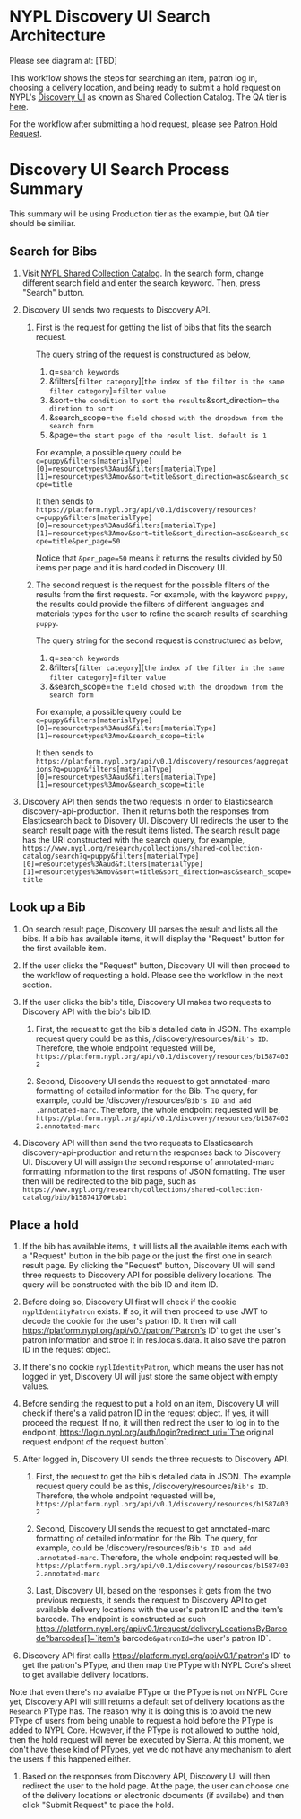 # NYPL Discovery UI Search Architecture

Please see diagram at: [TBD]

This workflow shows the steps for searching an item, patron log in, choosing a delivery location, and being ready to submit a hold request on NYPL's [Discovery UI](https://www.nypl.org/research/collections/shared-collection-catalog) as known as Shared Collection Catalog. The QA tier is [here](https://qa-www.nypl.org/research/collections/shared-collection-catalog).

For the workflow after submitting a hold request, please see [Patron Hold Request](workflows/patron_hold_request.md).

# Discovery UI Search Process Summary

This summary will be using Production tier as the example, but QA tier should be similiar.

## Search for Bibs

1. Visit [NYPL Shared Collection Catalog](https://www.nypl.org/research/collections/shared-collection-catalog). In the search form, change different search field and enter the search keyword. Then, press "Search" button.

1. Discovery UI sends two requests to Discovery API.
    1. First is the request for getting the list of bibs that fits the search request.

        The query string of the request is constructured as below,

        1. q=`search keywords`
        2. &filters[`filter category`][`the index of the filter in the same filter category`]=`filter value`
        3. &sort=`the condition to sort the results`&sort_direction=`the diretion to sort`
        4. &search_scope=`the field chosed with the dropdown from the search form`
        5. &page=`the start page of the result list. default is 1`

        For example, a possible query could be
        `q=puppy&filters[materialType][0]=resourcetypes%3Aaud&filters[materialType][1]=resourcetypes%3Amov&sort=title&sort_direction=asc&search_scope=title`

        It then sends to `https://platform.nypl.org/api/v0.1/discovery/resources?q=puppy&filters[materialType][0]=resourcetypes%3Aaud&filters[materialType][1]=resourcetypes%3Amov&sort=title&sort_direction=asc&search_scope=title&per_page=50`

        Notice that `&per_page=50` means it returns the results divided by 50 items per page and it is hard coded in Discovery UI.

    1. The second request is the request for the possible filters of the results from the first requests. For example, with the keyword `puppy`, the results could provide the filters of different languages and materials types for the user to refine the search results of searching `puppy`.

        The query string for the second request is constructured as below,

        1. q=`search keywords`
        2. &filters[`filter category`][`the index of the filter in the same filter category`]=`filter value`
        3. &search_scope=`the field chosed with the dropdown from the search form`

        For example, a possible query could be
        `q=puppy&filters[materialType][0]=resourcetypes%3Aaud&filters[materialType][1]=resourcetypes%3Amov&search_scope=title`

        It then sends to `https://platform.nypl.org/api/v0.1/discovery/resources/aggregations?q=puppy&filters[materialType][0]=resourcetypes%3Aaud&filters[materialType][1]=resourcetypes%3Amov&search_scope=title`

1. Discovery API then sends the two requests in order to Elasticsearch discovery-api-production. Then it returns both the responses from Elasticsearch back to Disovery UI. Discovery UI redirects the user to the search result page with the result items listed. The search result page has the URI constructed with the search query, for example,
`https://www.nypl.org/research/collections/shared-collection-catalog/search?q=puppy&filters[materialType][0]=resourcetypes%3Aaud&filters[materialType][1]=resourcetypes%3Amov&sort=title&sort_direction=asc&search_scope=title`

## Look up a Bib

1. On search result page, Discovery UI parses the result and lists all the bibs. If a bib has available items, it will display the "Request" button for the first available item.

1. If the user clicks the "Request" button, Discovery UI will then proceed to the workflow of requesting a hold. Please see the workflow in the next section.

1. If the user clicks the bib's title, Discovery UI makes two requests to Discovery API with the bib's bib ID.

    1. First, the request to get the bib's detailed data in JSON. The example request query could be as this, /discovery/resources/`Bib's ID`. Therefore, the whole endpoint requested will be,
    `https://platform.nypl.org/api/v0.1/discovery/resources/b15874032`

    1. Second, Discovery UI sends the request to get annotated-marc formatting of detailed information for the Bib. The query, for example, could be /discovery/resources/`Bib's ID and add .annotated-marc`. Therefore, the whole endpoint requested will be,
    `https://platform.nypl.org/api/v0.1/discovery/resources/b15874032.annotated-marc`

1. Discovery API will then send the two requests to Elasticsearch discovery-api-production and return the responses back to Discovery UI. Discovery UI will assign the second response of annotated-marc formatting information to the first respons of JSON fomatting. The user then will be redirected to the bib page, such as
`https://www.nypl.org/research/collections/shared-collection-catalog/bib/b15874170#tab1`

## Place a hold

1. If the bib has available items, it will lists all the available items each with a "Request" button in the bib page or the just the first one in search result page. By clicking the "Request" button, Discovery UI will send three requests to Discovery API for possible delivery locations. The query will be constructed with the bib ID and item ID.

1. Before doing so, Discovery UI first will check if the cookie `nyplIdentityPatron` exists. If so, it will then proceed to use JWT to decode the cookie for the user's patron ID. It then will call https://platform.nypl.org/api/v0.1/patron/`Patron's ID` to get the user's patron information and stroe it in res.locals.data. It also save the patron ID in the request object.

1. If there's no cookie `nyplIdentityPatron`, which means the user has not logged in yet, Discovery UI will just store the same object with empty values.

1. Before sending the request to put a hold on an item, Discovery UI will check if there's a valid patron ID in the request object. If yes, it will proceed the request. If no, it will then redirect the user to log in to the endpoint, https://login.nypl.org/auth/login?redirect_uri=`The original request endpont of the request button`.

1. After logged in, Discovery UI sends the three requests to Discovery API.

    1. First, the request to get the bib's detailed data in JSON. The example request query could be as this, /discovery/resources/`Bib's ID`. Therefore, the whole endpoint requested will be,
    `https://platform.nypl.org/api/v0.1/discovery/resources/b15874032`

    1. Second, Discovery UI sends the request to get annotated-marc formatting of detailed information for the Bib. The query, for example, could be /discovery/resources/`Bib's ID and add .annotated-marc`. Therefore, the whole endpoint requested will be,
    `https://platform.nypl.org/api/v0.1/discovery/resources/b15874032.annotated-marc`

    1. Last, Discovery UI, based on the responses it gets from the two previous requests, it sends the request to Discovery API to get available delivery locations with the user's patron ID and the item's barcode. The endpoint is constructed as such
    https://platform.nypl.org/api/v0.1/request/deliveryLocationsByBarcode?barcodes[]=`item's barcode`&patronId=`the user's patron ID`.

1. Discovery API first calls https://platform.nypl.org/api/v0.1/`patron's ID` to get the patron's PType, and then map the PType with NYPL Core's sheet to get available delivery locations.

  Note that even there's no avaialbe PType or the PType is not on NYPL Core yet, Discovery API will still returns a default set of delivery locations as the `Research` PType has. The reason why it is doing this is to avoid the new PType of users from being unable to request a hold before the PType is added to NYPL Core. However, if the PType is not allowed to putthe hold, then the hold request will never be executed by Sierra. At this moment, we don't have these kind of PTypes, yet we do not have any mechanism to alert the users if this happened either.

1. Based on the responses from Discovery API, Discovery UI will then redirect the user to the hold page. At the page, the user can choose one of the delivery locations or electronic documents (if availabe) and then click "Submit Request" to place the hold.
